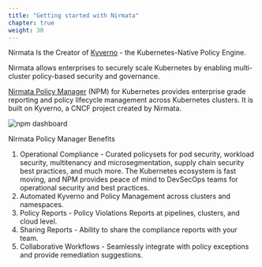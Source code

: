 ```yaml
---
title: "Getting started with Nirmata"
chapter: true
weight: 30
---
```


Nirmata Is the Creator of [Kyverno](https://kyverno.io/) - the Kubernetes-Native Policy Engine.         

Nirmata allows enterprises to securely scale Kubernetes by enabling multi-cluster policy-based security and governance. 

[Nirmata Policy Manager](https://docs.nirmata.io/docs/npmk/) (NPM) for Kubernetes provides enterprise grade reporting and policy lifecycle management across Kubernetes clusters. It is built on Kyverno, a CNCF project created by Nirmata.

![npm dashboard](/images/npm-dashboard-new.png)

Nirmata Policy Manager Benefits

1. Operational Compliance - Curated policysets for pod security, workload security, multitenancy and microsegmentation, supply chain security best practices, and much more. The Kubernetes ecosystem is fast moving, and NPM provides peace of mind to DevSecOps teams for operational security and best practices.
2. Automated Kyverno and Policy Management across clusters and namespaces.
3. Policy Reports - Policy Violations Reports at pipelines, clusters, and cloud level.
4. Sharing Reports - Ability to share the compliance reports with your team.
5. Collaborative Workflows - Seamlessly integrate with policy exceptions and provide remediation suggestions.
